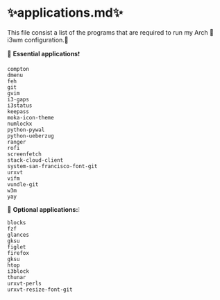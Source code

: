 <!Modified by Prutserdt, /home/archie/applications.md>
# :sparkles:applications.md:sparkles:

This file consist a list of the programs that are required to
run my Arch :penguin: i3wm configuration.:metal:

:large_orange_diamond: **Essential applications**:exclamation:
```
compton
dmenu
feh
git
gvim
i3-gaps
i3status
keepass
moka-icon-theme
numlockx
python-pywal
python-ueberzug
ranger
rofi
screenfetch
stack-cloud-client
system-san-francisco-font-git
urxvt
vifm
vundle-git
w3m
yay
```
:large_orange_diamond: **Optional applications:**:grey_exclamation:
```
blocks
fzf
glances
gksu
figlet
firefox
gksu
htop
i3block
thunar
urxvt-perls
urxvt-resize-font-git
```
